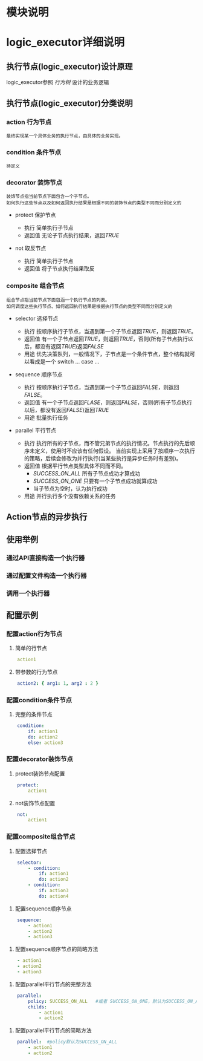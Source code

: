 # 模块说明
    
# logic_executor详细说明
## 执行节点(logic_executor)设计原理
   logic_executor参照 *行为树* 设计的业务逻辑
    
## 执行节点(logic_executor)分类说明

### action 行为节点

    最终实现某一个具体业务的执行节点，由具体的业务实现。

### condition 条件节点

    待定义
   
### decorator 装饰节点

    装饰节点指当前节点下面包含一个子节点。
    如何执行这些节点以及如何返回执行结果是根据不同的装饰节点的类型不同而分别定义的

  - protect 保护节点
    * 执行 简单执行子节点
    * 返回值 无论子节点执行结果，返回*TRUE*
  
  - not 取反节点
    * 执行 简单执行子节点
    * 返回值 将子节点执行结果取反
   
### composite 组合节点

    组合节点指当前节点下面包涵一个执行节点的列表。
    如何调度这些执行节点、如何返回执行结果是根据执行节点的类型不同而分别定义的

  - selector 选择节点
    * 执行 按顺序执行子节点，当遇到第一个子节点返回*TRUE*，则返回*TRUE*。
    * 返回值 有一个子节点返回*TRUE*，则返回*TRUE*，否则(所有子节点执行以后，都没有返回*TRUE*)返回*FALSE*
    * 用途 优先决策队列，一般情况下，子节点是一个条件节点，整个结构就可以看成是一个 switch ... case ... 
     
  - sequence 顺序节点
    * 执行 按顺序执行子节点，当遇到第一个子节点返回*FALSE*，则返回*FALSE*。
    * 返回值 有一个子节点返回*FLASE*，则返回*FALSE*，否则(所有子节点执行以后，都没有返回*FALSE*)返回*TRUE*
    * 用途 批量执行任务
     
  - parallel 平行节点
    * 执行 执行所有的子节点，而不管兄弟节点的执行情况。节点执行的先后顺序未定义，使用时不应该有任何假设。
      当前实现上采用了按顺序一次执行的策略，后续会修改为并行执行(当某些执行是异步任务时有差别)。
    * 返回值 根据平行节点类型具体不同而不同。
      * *SUCCESS_ON_ALL* 所有子节点成功才算成功
      * *SUCCESS_ON_ONE* 只要有一个子节点成功就算成功
      * 当子节点为空时，认为执行成功
    * 用途 并行执行多个没有依赖关系的任务

## Action节点的异步执行

## 使用举例
### 通过API直接构造一个执行器

### 通过配置文件构造一个执行器

### 调用一个执行器

## 配置示例
### 配置action行为节点
1. 简单的行节点

```yaml
    action1
```

2. 带参数的行为节点

```yaml
    action2: { arg1: 1, arg2 : 2 }
```

### 配置condition条件节点

1. 完整的条件节点

```yaml
    condition:
        if: action1
        do: action2
        else: action3
```

### 配置decorator装饰节点

1. protect装饰节点配置

```yaml
    protect:
        action1
```

2. not装饰节点配置

```yaml
    not:
        action1
```

### 配置composite组合节点

1. 配置选择节点

```yaml
    selector:
        - condition:
            if: action1
            do: action2
        - condition:
            if: action3
            do: action4
```

1. 配置sequence顺序节点

```yaml
    sequence:
        - action1
        - action2
        - action3
```        

1. 配置sequence顺序节点的简略方法

```yaml
    - action1
    - action2
    - action3
```

1. 配置parallel平行节点的完整方法

```yaml
    parallel:
        policy: SUCCESS_ON_ALL   #或者 SUCCESS_ON_ONE，默认为SUCCESS_ON_ALL
        childs:
            - action1
            - action2
```

1. 配置parallel平行节点的简略方法

```yaml
    parallel:  #policy默认为SUCCESS_ON_ALL
        - action1
        - action2
```
